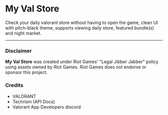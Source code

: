 # My Val Store

Check your daily valorant store without having to open the game, clean UI with pitch-black theme, supports viewing daily store, featured bundle(s) and night market.

<hr/>


### Disclaimer

**My Val Store** was created under Riot Games' "Legal Jibber Jabber" policy using assets owned by Riot Games.  Riot Games does not endorse or sponsor this project.


### Credits
- VALORANT
- Techrism (API Docs)
- Valorant App Developers discord
